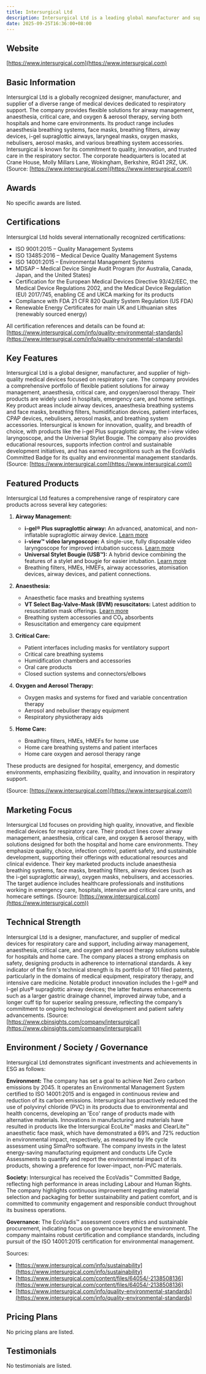 ```yaml
---
title: Intersurgical Ltd
description: Intersurgical Ltd is a leading global manufacturer and supplier of high-quality medical devices for respiratory care, offering innovative solutions for airway management, anaesthesia, critical care, and oxygen & aerosol therapy across hospital and home care settings.
date: 2025-09-25T16:36:00+08:00
---
```


## Website

[https://www.intersurgical.com](https://www.intersurgical.com)

## Basic Information

Intersurgical Ltd is a globally recognized designer, manufacturer, and supplier of a diverse range of medical devices dedicated to respiratory support. The company provides flexible solutions for airway management, anaesthesia, critical care, and oxygen & aerosol therapy, serving both hospitals and home care environments. Its product range includes anaesthesia breathing systems, face masks, breathing filters, airway devices, i-gel supraglottic airways, laryngeal masks, oxygen masks, nebulisers, aerosol masks, and various breathing system accessories. Intersurgical is known for its commitment to quality, innovation, and trusted care in the respiratory sector. The corporate headquarters is located at Crane House, Molly Millars Lane, Wokingham, Berkshire, RG41 2RZ, UK.
(Source: [https://www.intersurgical.com](https://www.intersurgical.com))

## Awards

No specific awards are listed.

## Certifications

Intersurgical Ltd holds several internationally recognized certifications:

- ISO 9001:2015 – Quality Management Systems
- ISO 13485:2016 – Medical Device Quality Management Systems
- ISO 14001:2015 – Environmental Management Systems
- MDSAP – Medical Device Single Audit Program (for Australia, Canada, Japan, and the United States)
- Certification for the European Medical Devices Directive 93/42/EEC, the Medical Device Regulations 2002, and the Medical Device Regulation (EU) 2017/745, enabling CE and UKCA marking for its products
- Compliance with FDA 21 CFR 820 Quality System Regulation (US FDA)
- Renewable Energy Certificates for main UK and Lithuanian sites (renewably sourced energy)

All certification references and details can be found at: [https://www.intersurgical.com/info/quality-environmental-standards](https://www.intersurgical.com/info/quality-environmental-standards)

## Key Features

Intersurgical Ltd is a global designer, manufacturer, and supplier of high-quality medical devices focused on respiratory care. The company provides a comprehensive portfolio of flexible patient solutions for airway management, anaesthesia, critical care, and oxygen/aerosol therapy. Their products are widely used in hospitals, emergency care, and home settings. Key product areas include airway devices, anaesthesia breathing systems and face masks, breathing filters, humidification devices, patient interfaces, CPAP devices, nebulisers, aerosol masks, and breathing system accessories. Intersurgical is known for innovation, quality, and breadth of choice, with products like the i-gel Plus supraglottic airway, the i-view video laryngoscope, and the Universal Stylet Bougie. The company also provides educational resources, supports infection control and sustainable development initiatives, and has earned recognitions such as the EcoVadis Committed Badge for its quality and environmental management standards.
(Source: [https://www.intersurgical.com](https://www.intersurgical.com))

## Featured Products

Intersurgical Ltd features a comprehensive range of respiratory care products across several key categories:

1. **Airway Management:**
   - **i-gel® Plus supraglottic airway:** An advanced, anatomical, and non-inflatable supraglottic airway device. [Learn more](https://www.intersurgical.com/info/igel-plus)
   - **i-view™ video laryngoscope:** A single-use, fully disposable video laryngoscope for improved intubation success. [Learn more](https://www.intersurgical.com/info/iview)
   - **Universal Stylet Bougie (USB™):** A hybrid device combining the features of a stylet and bougie for easier intubation. [Learn more](https://www.intersurgical.com/news/read/79849/Introducing-the-new-improved-Universal-Stylet-Bougie-(USB%E2%84%A2))
   - Breathing filters, HMEs, HMEFs, airway accessories, atomisation devices, airway devices, and patient connections.

2. **Anaesthesia:**
   - Anaesthetic face masks and breathing systems
   - **VT Select Bag-Valve-Mask (BVM) resuscitators:** Latest addition to resuscitation mask offerings. [Learn more](https://www.intersurgical.com/products/anaesthesia/vt-select-bag-valve-mask-bvm-resuscitator/)
   - Breathing system accessories and CO₂ absorbents
   - Resuscitation and emergency care equipment

3. **Critical Care:**
   - Patient interfaces including masks for ventilatory support
   - Critical care breathing systems
   - Humidification chambers and accessories
   - Oral care products
   - Closed suction systems and connectors/elbows

4. **Oxygen and Aerosol Therapy:**
   - Oxygen masks and systems for fixed and variable concentration therapy
   - Aerosol and nebuliser therapy equipment
   - Respiratory physiotherapy aids

5. **Home Care:**
   - Breathing filters, HMEs, HMEFs for home use
   - Home care breathing systems and patient interfaces
   - Home care oxygen and aerosol therapy range

These products are designed for hospital, emergency, and domestic environments, emphasizing flexibility, quality, and innovation in respiratory support.

(Source: [https://www.intersurgical.com](https://www.intersurgical.com))

## Marketing Focus

Intersurgical Ltd focuses on providing high quality, innovative, and flexible medical devices for respiratory care. Their product lines cover airway management, anaesthesia, critical care, and oxygen & aerosol therapy, with solutions designed for both the hospital and home care environments. They emphasize quality, choice, infection control, patient safety, and sustainable development, supporting their offerings with educational resources and clinical evidence. Their key marketed products include anaesthesia breathing systems, face masks, breathing filters, airway devices (such as the i-gel supraglottic airway), oxygen masks, nebulisers, and accessories. The target audience includes healthcare professionals and institutions working in emergency care, hospitals, intensive and critical care units, and homecare settings.
(Source: [https://www.intersurgical.com](https://www.intersurgical.com))

## Technical Strength

Intersurgical Ltd is a designer, manufacturer, and supplier of medical devices for respiratory care and support, including airway management, anaesthesia, critical care, and oxygen and aerosol therapy solutions suitable for hospitals and home care. The company places a strong emphasis on safety, designing products in adherence to international standards. A key indicator of the firm's technical strength is its portfolio of 101 filed patents, particularly in the domains of medical equipment, respiratory therapy, and intensive care medicine. Notable product innovation includes the I-gel® and I-gel plus® supraglottic airway devices; the latter features enhancements such as a larger gastric drainage channel, improved airway tube, and a longer cuff tip for superior sealing pressure, reflecting the company’s commitment to ongoing technological development and patient safety advancements.
(Source: [https://www.cbinsights.com/company/intersurgical](https://www.cbinsights.com/company/intersurgical))

## Environment / Society / Governance

Intersurgical Ltd demonstrates significant investments and achievements in ESG as follows:

**Environment:**
The company has set a goal to achieve Net Zero carbon emissions by 2045. It operates an Environmental Management System certified to ISO 14001:2015 and is engaged in continuous review and reduction of its carbon emissions. Intersurgical has proactively reduced the use of polyvinyl chloride (PVC) in its products due to environmental and health concerns, developing an 'Eco' range of products made with alternative materials. Innovations in manufacturing and materials have resulted in products like the Intersurgical EcoLite™ masks and ClearLite™ anaesthetic face mask, which have demonstrated a 69% and 72% reduction in environmental impact, respectively, as measured by life cycle assessment using SimaPro software. The company invests in the latest energy-saving manufacturing equipment and conducts Life Cycle Assessments to quantify and report the environmental impact of its products, showing a preference for lower-impact, non-PVC materials.

**Society:**
Intersurgical has received the EcoVadis™ Committed Badge, reflecting high performance in areas including Labour and Human Rights. The company highlights continuous improvement regarding material selection and packaging for better sustainability and patient comfort, and is committed to community engagement and responsible conduct throughout its business operations.

**Governance:**
The EcoVadis™ assessment covers ethics and sustainable procurement, indicating focus on governance beyond the environment. The company maintains robust certification and compliance standards, including pursuit of the ISO 14001:2015 certification for environmental management.

Sources:
- [https://www.intersurgical.com/info/sustainability](https://www.intersurgical.com/info/sustainability)
- [https://www.intersurgical.com/content/files/64054/-2138508136](https://www.intersurgical.com/content/files/64054/-2138508136)
- [https://www.intersurgical.com/info/quality-environmental-standards](https://www.intersurgical.com/info/quality-environmental-standards)

## Pricing Plans

No pricing plans are listed.

## Testimonials

No testimonials are listed.